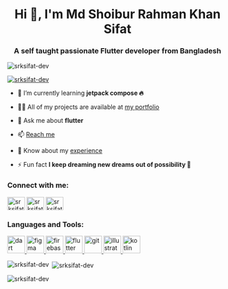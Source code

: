<h1 align="center">Hi 👋, I'm Md Shoibur Rahman Khan Sifat</h1>
<h3 align="center">A self taught passionate Flutter developer from Bangladesh</h3>

<p align="left"> <img src="https://komarev.com/ghpvc/?username=srksifat-dev&label=Profile%20views&color=0e75b6&style=flat" alt="srksifat-dev" /> </p>

<p align="left"> <a href="https://github.com/ryo-ma/github-profile-trophy"><img src="https://github-profile-trophy.vercel.app/?username=srksifat-dev" alt="srksifat-dev" /></a> </p>

- 🌱 I’m currently learning **jetpack compose 🔥**

- 👨‍💻 All of my projects are available at [my portfolio](https://imsifat.web.app)

- 💬 Ask me about **flutter**

- 📫 [Reach me](mailto:srksifat.dev@gmail.com)

- 📄 Know about my [experience](https://github.com/srksifat-dev/public_assets/raw/main/md_shoibur_rahman_khan_sifat_resume.pdf)

- ⚡ Fun fact **I keep dreaming new dreams out of possibility 🤞**

<h3 align="left">Connect with me:</h3>
<p align="left">
<a href="https://twitter.com/srksifat_dev" target="blank"><img align="center" src="https://raw.githubusercontent.com/rahuldkjain/github-profile-readme-generator/master/src/images/icons/Social/twitter.svg" alt="srksifat_dev" height="30" width="40" /></a>
<a href="https://linkedin.com/in/srksifatdev" target="blank"><img align="center" src="https://raw.githubusercontent.com/rahuldkjain/github-profile-readme-generator/master/src/images/icons/Social/linked-in-alt.svg" alt="srksifatdev" height="30" width="40" /></a>
<a href="https://www.youtube.com/@srksifat_dev/?sub_confirmation=1" target="blank"><img align="center" src="https://raw.githubusercontent.com/rahuldkjain/github-profile-readme-generator/master/src/images/icons/Social/youtube.svg" alt="srksifat_dev" height="30" width="40" /></a>
</p>

<h3 align="left">Languages and Tools:</h3>
<p align="left"> <a href="https://dart.dev" target="_blank" rel="noreferrer"> <img src="https://www.vectorlogo.zone/logos/dartlang/dartlang-icon.svg" alt="dart" width="40" height="40"/> </a> <a href="https://www.figma.com/" target="_blank" rel="noreferrer"> <img src="https://www.vectorlogo.zone/logos/figma/figma-icon.svg" alt="figma" width="40" height="40"/> </a> <a href="https://firebase.google.com/" target="_blank" rel="noreferrer"> <img src="https://www.vectorlogo.zone/logos/firebase/firebase-icon.svg" alt="firebase" width="40" height="40"/> </a> <a href="https://flutter.dev" target="_blank" rel="noreferrer"> <img src="https://www.vectorlogo.zone/logos/flutterio/flutterio-icon.svg" alt="flutter" width="40" height="40"/> </a> <a href="https://git-scm.com/" target="_blank" rel="noreferrer"> <img src="https://www.vectorlogo.zone/logos/git-scm/git-scm-icon.svg" alt="git" width="40" height="40"/> </a> <a href="https://www.adobe.com/in/products/illustrator.html" target="_blank" rel="noreferrer"> <img src="https://www.vectorlogo.zone/logos/adobe_illustrator/adobe_illustrator-icon.svg" alt="illustrator" width="40" height="40"/> </a> <a href="https://kotlinlang.org" target="_blank" rel="noreferrer"> <img src="https://www.vectorlogo.zone/logos/kotlinlang/kotlinlang-icon.svg" alt="kotlin" width="40" height="40"/> </a> </p>

<p><img align="left" src="https://github-readme-stats.vercel.app/api/top-langs?username=srksifat-dev&show_icons=true&locale=en&layout=compact" alt="srksifat-dev" /></p>

<p>&nbsp;<img align="center" src="https://github-readme-stats.vercel.app/api?username=srksifat-dev&show_icons=true&locale=en" alt="srksifat-dev" /></p>

<p><img align="center" src="https://github-readme-streak-stats.herokuapp.com/?user=srksifat-dev&" alt="srksifat-dev" /></p>

